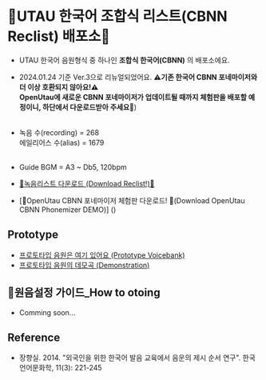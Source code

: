 # 🎵UTAU 한국어 조합식 리스트(CBNN Reclist) 배포소🎵
- UTAU 한국어 음원형식 중 하나인 **조합식 한국어(CBNN)** 의 배포소에요.
- 2024.01.24 기준 Ver.3으로 리뉴얼되었어요. **⚠️기존 한국어 CBNN 포네마이저와 더 이상 호환되지 않아요!⚠️** <br>
  **OpenUtau에 새로운 CBNN 포네마이저가 업데이트될 때까지 체험판을 배포할 예정이니, 하단에서 다운로드받아 주세요💚**)
<br><br>
- 녹음 수(recording) = 268 <br>에일리어스 수(alias) = 1679<br><br>
- Guide BGM = A3 ~ Db5, 120bpm

- [🐣녹음리스트 다운로드 (Download Reclist!)🐣](https://github.com/EX3exp/UTAU-Korean-CBNN/releases/tag/latest)
- [🐣OpenUtau CBNN 포네마이저 체험판 다운로드! 🐣(Download OpenUtau CBNN Phonemizer DEMO)] ()

## Prototype
- [프로토타입 음원은 여기 있어요 (Prototype Voicebank)](https://ex3exp.github.io/VB-dister/pages/#)
- [프로토타입 음원의 데모곡 (Demonstration)](https://www.youtube.com/watch?v=kPg3XYrKIMQ)


## 🧐원음설정 가이드_How to otoing 
- Comming soon...
  
## Reference
- 장향실. 2014. "외국인을 위한 한국어 발음 교육에서 음운의 제시 순서 연구". 한국언어문화학, 11(3): 221-245
